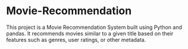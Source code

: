 # Movie-Recommendation
This project is a Movie Recommendation System built using Python and pandas. It recommends movies similar to a given title based on their features such as genres, user ratings, or other metadata.
